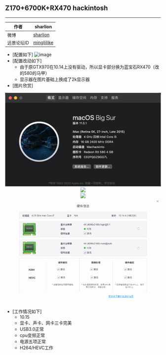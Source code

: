 ## Z170+6700K+RX470 hackintosh

****
	
|作者|sharlion|
|---|---
|微博|[sharlion](https://weibo.com/sharlion "悬停显示")|
|远景论坛ID|[mingliilike](http://i.pcbeta.com/space-uid-4384502.html "悬停显示")|

* [配置如下]
![image](https://github.com/Sharlion/z170_6700k_hackintosh/blob/10.13/pic/4.png)<div align=center>
* [配置改动如下]
    * 由于原GTX970在10.14上没有驱动，所以显卡部分换为蓝宝石RX470（改的580的马甲）
    * 显示器在图片基础上换成了2k显示器
* [图片欣赏]
<div align=center><img src="https://github.com/Sharlion/z170_6700k_hackintosh/blob/10.13/pic/1.png" /></div>
<div align=center><img src="https://github.com/Sharlion/z170_6700k_hackintosh/blob/10.13/pic/2.png" /></div>
<div align=center><img src="https://github.com/Sharlion/z170_6700k_hackintosh/blob/10.13/pic/3.png" /></div>
<div align=center><img src="https://github.com/Sharlion/z170_6700k_hackintosh/blob/10.13/pic/FDB4A33D-701B-48EA-B59E-CC6FEDFEE9F2.png" /></div>

* [工作情况如下]
	* 10.15
	* 显卡、声卡、网卡三卡完美
	* USB3.0正常
	* cpu变频正常
	* 电源五项正常
	* H264/HEVC工作
